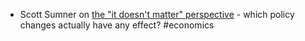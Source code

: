 - Scott Sumner on [the "it doesn't matter" perspective](https://scottsumner.substack.com/p/the-it-doesnt-matter-perspective) - which policy changes actually have any effect? #economics
